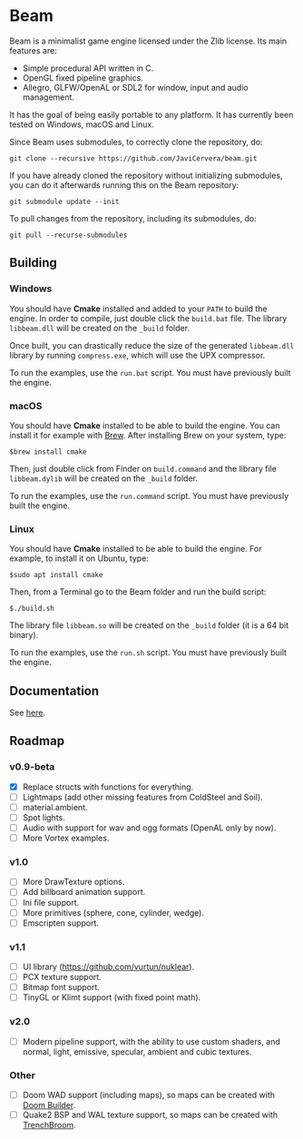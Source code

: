 # Beam

Beam is a minimalist game engine licensed under the Zlib license. Its main features are:

* Simple procedural API written in C.
* OpenGL fixed pipeline graphics.
* Allegro, GLFW/OpenAL or SDL2 for window, input and audio management.

It has the goal of being easily portable to any platform. It has currently been tested on Windows, macOS and Linux.

Since Beam uses submodules, to correctly clone the repository, do:

`git clone --recursive https://github.com/JaviCervera/beam.git`

If you have already cloned the repository without initializing submodules, you can do it afterwards running this on the Beam repository:

`git submodule update --init`

To pull changes from the repository, including its submodules, do:

`git pull --recurse-submodules`

## Building

### Windows

You should have **Cmake** installed and added to your `PATH` to build the engine. In order to compile, just double click the `build.bat` file. The library `libbeam.dll` will be created on the `_build` folder.

Once built, you can drastically reduce the size of the generated `libbeam.dll` library by running `compress.exe`, which will use the UPX compressor.

To run the examples, use the `run.bat` script. You must have previously built the engine.

### macOS

You should have **Cmake** installed to be able to build the engine. You can install it for example with [Brew](https://brew.sh/). After installing Brew on your system, type:

`$brew install cmake`

Then, just double click from Finder on `build.command` and the library file `libbeam.dylib` will be created on the `_build` folder.

To run the examples, use the `run.command` script. You must have previously built the engine.

### Linux

You should have **Cmake** installed to be able to build the engine. For example, to install it on Ubuntu, type:

`$sudo apt install cmake`

Then, from a Terminal go to the Beam folder and run the build script:

`$./build.sh`

The library file `libbeam.so` will be created on the `_build` folder (it is a 64 bit binary).

To run the examples, use the `run.sh` script. You must have previously built the engine.

## Documentation

See [here](./doc/documentation.md).

## Roadmap

### v0.9-beta

- [x] Replace structs with functions for everything.
- [ ] Lightmaps (add other missing features from ColdSteel and Soil).
- [ ] material.ambient.
- [ ] Spot lights.
- [ ] Audio with support for wav and ogg formats (OpenAL only by now).
- [ ] More Vortex examples.

### v1.0

- [ ] More DrawTexture options.
- [ ] Add billboard animation support.
- [ ] Ini file support.
- [ ] More primitives (sphere, cone, cylinder, wedge).
- [ ] Emscripten support.

### v1.1

- [ ] UI library (https://github.com/vurtun/nuklear).
- [ ] PCX texture support.
- [ ] Bitmap font support.
- [ ] TinyGL or Klimt support (with fixed point math).

### v2.0

- [ ] Modern pipeline support, with the ability to use custom shaders, and normal, light, emissive, specular, ambient and cubic textures.

### Other

- [ ] Doom WAD support (including maps), so maps can be created with [Doom Builder](http://doombuilder.com/).
- [ ] Quake2 BSP and WAL texture support, so maps can be created with [TrenchBroom](http://www.kristianduske.com/trenchbroom/).
